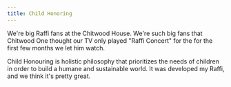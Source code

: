 ```yaml
---
title: Child Honoring
---
```


We're big Raffi fans at the Chitwood House. We're such big fans that Chitwood One thought our TV only played "Raffi Concert" for the for the first few months we let him watch.

Child Honouring is holistic philosophy that prioritizes the needs of children in order to build a humane and sustainable world. It was developed my Raffi, and we think it's pretty great.
